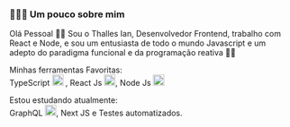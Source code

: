 ###  👨🏻‍💻 Um pouco sobre mim 

Olá Pessoal 👋🏻
Sou o Thalles Ian, Desenvolvedor Frontend, trabalho com React e Node, e sou um entusiasta de todo o mundo Javascript e um
adepto do paradigma funcional e da programação reativa 🏴‍☠️

Minhas ferramentas Favoritas:  
TypeScript <img src="https://i.ibb.co/PZ2XZgr/ts.png" width="20"/> ,  React Js <img src="https://i.ibb.co/4RHMmLQ/react.png" width="20"/>,  Node Js <img src="https://i.ibb.co/vVxmyN2/node.png" width="20"/>



Estou estudando atualmente:  
GraphQL <img src="https://i.ibb.co/2nrNSzf/graphql.png" width="20"/>, Next JS e Testes automatizados.
